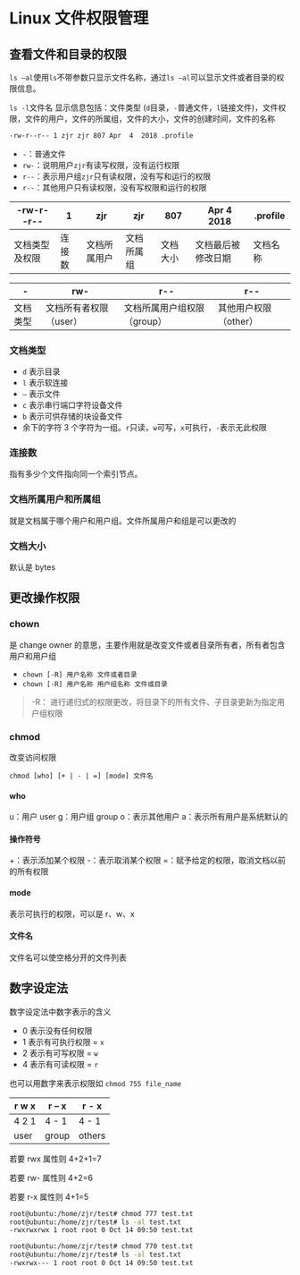# Linux 文件权限管理

## 查看文件和目录的权限
`ls –al`使用`ls`不带参数只显示文件名称，通过`ls –al`可以显示文件或者目录的权限信息。

`ls -l`文件名 显示信息包括：文件类型 (`d`目录，`-`普通文件，`l`链接文件)，文件权限，文件的用户，文件的所属组，文件的大小，文件的创建时间，文件的名称

```sh
-rw-r--r-- 1 zjr zjr 807 Apr  4  2018 .profile
```
+ `-`：普通文件
+ `rw-`：说明用户`zjr`有读写权限，没有运行权限
+ `r--`：表示用户组`zjr`只有读权限，没有写和运行的权限
+ `r--`：其他用户只有读权限，没有写权限和运行的权限

| -rw-r--r-- | 1   | zjr    | zjr   | 807  | Apr  4  2018 | .profile |
|------------------|-----|--------|-------|------|--------------|-----------|
| 文档类型及权限          | 连接数 | 文档所属用户 | 文档所属组 | 文档大小 | 文档最后被修改日期    | 文档名称      |

| -   | rw-          | r--            | r--         |
|------|---------------|------------------|---------------|
| 文档类型 | 文档所有者权限（user） | 文档所属用户组权限（group） | 其他用户权限（other） |

### 文档类型

+ `d` 表示目录
+ `l` 表示软连接
+ `–` 表示文件
+ `c` 表示串行端口字符设备文件
+ `b` 表示可供存储的块设备文件
+ 余下的字符 3 个字符为一组。`r`只读，`w`可写，`x`可执行，`-`表示无此权限

### 连接数
指有多少个文件指向同一个索引节点。

### 文档所属用户和所属组
就是文档属于哪个用户和用户组。文件所属用户和组是可以更改的

### 文档大小
默认是 bytes

## 更改操作权限

### chown

是 change owner 的意思，主要作用就是改变文件或者目录所有者，所有者包含用户和用户组
+ `chown [-R] 用户名称 文件或者目录`
+ `chown [-R] 用户名称 用户组名称 文件或目录`
> -R： 进行递归式的权限更改，将目录下的所有文件、子目录更新为指定用户组权限

### chmod
改变访问权限

`chmod [who] [+ | - | =] [mode] 文件名`

#### who

u：用户 user
g：用户组 group
o：表示其他用户
a：表示所有用户是系统默认的

#### 操作符号

+：表示添加某个权限
-：表示取消某个权限
=：赋予给定的权限，取消文档以前的所有权限

#### mode

表示可执行的权限，可以是 r、w、x

#### 文件名
文件名可以使空格分开的文件列表

## 数字设定法
数字设定法中数字表示的含义

+ 0 表示没有任何权限
+ 1 表示有可执行权限 = `x`
+ 2 表示有可写权限 = `w`
+ 4 表示有可读权限 = `r`

也可以用数字来表示权限如 `chmod 755 file_name`

|r w x|r – x|r - x|
|-----|-----|-----|
|4 2 1|4 - 1|4 - 1|
|user|group|others|

若要 rwx 属性则 4+2+1=7

若要 rw- 属性则 4+2=6

若要 r-x 属性则 4+1=5

```sh
root@ubuntu:/home/zjr/test# chmod 777 test.txt 
root@ubuntu:/home/zjr/test# ls -al test.txt 
-rwxrwxrwx 1 root root 0 Oct 14 09:50 test.txt

root@ubuntu:/home/zjr/test# chmod 770 test.txt
root@ubuntu:/home/zjr/test# ls -al test.txt 
-rwxrwx--- 1 root root 0 Oct 14 09:50 test.txt
```